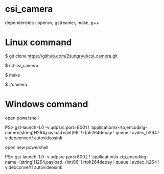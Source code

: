 # csi_camera

dependencies : opencv, gstreamer, make, g++

# Linux command

$ git clone https://github.com/2sungryul/csi_camera.git

$ cd csi_camera

$ make 

$ ./camera

# Windows command

open powershell

PS> gst-launch-1.0 -v udpsrc port=8001 ! ‘application/x-rtp,encoding-name=(string)H264,payload=(int)96’ ! rtph264depay ! queue ! avdec_h264 ! videoconvert! autovideosink

open new powershell

PS> gst-launch-1.0 -v udpsrc port=8002 ! ‘application/x-rtp,encoding-name=(string)H264,payload=(int)96’ ! rtph264depay ! queue ! avdec_h264 ! videoconvert! autovideosink
